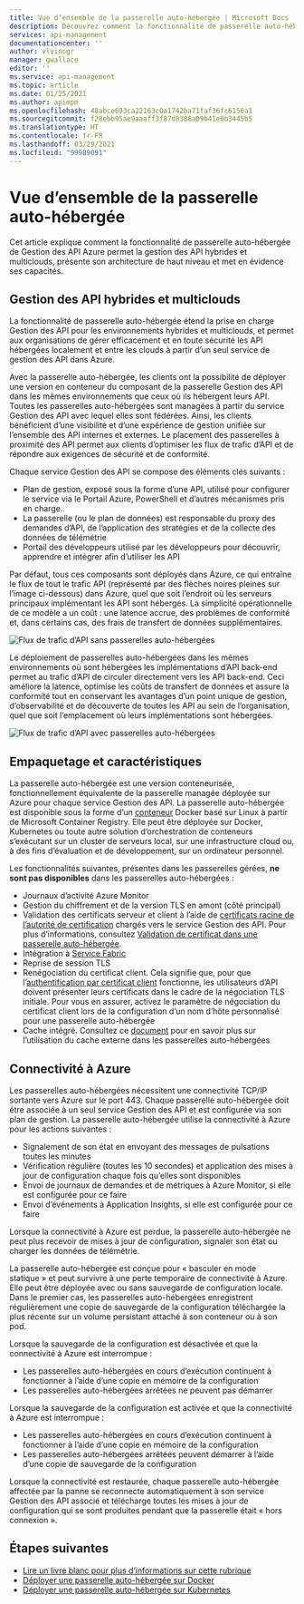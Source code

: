 ```yaml
---
title: Vue d’ensemble de la passerelle auto-hébergée | Microsoft Docs
description: Découvrez comment la fonctionnalité de passerelle auto-hébergée Gestion des API Azure aide les organisations à gérer les API dans des environnements hybrides et multiclouds.
services: api-management
documentationcenter: ''
author: vlvinogr
manager: gwallace
editor: ''
ms.service: api-management
ms.topic: article
ms.date: 01/25/2021
ms.author: apimpm
ms.openlocfilehash: 48abce693ca22163c0a1742ba71faf36fc6156a1
ms.sourcegitcommit: f28ebb95ae9aaaff3f87d8388a09b41e0b3445b5
ms.translationtype: HT
ms.contentlocale: fr-FR
ms.lasthandoff: 03/29/2021
ms.locfileid: "99989091"
---
```

# <a name="self-hosted-gateway-overview"></a>Vue d’ensemble de la passerelle auto-hébergée

Cet article explique comment la fonctionnalité de passerelle auto-hébergée de Gestion des API Azure permet la gestion des API hybrides et multiclouds, présente son architecture de haut niveau et met en évidence ses capacités.

## <a name="hybrid-and-multi-cloud-api-management"></a>Gestion des API hybrides et multiclouds

La fonctionnalité de passerelle auto-hébergée étend la prise en charge Gestion des API pour les environnements hybrides et multiclouds, et permet aux organisations de gérer efficacement et en toute sécurité les API hébergées localement et entre les clouds à partir d’un seul service de gestion des API dans Azure.

Avec la passerelle auto-hébergée, les clients ont la possibilité de déployer une version en conteneur du composant de la passerelle Gestion des API dans les mêmes environnements que ceux où ils hébergent leurs API. Toutes les passerelles auto-hébergées sont managées à partir du service Gestion des API avec lequel elles sont fédérées. Ainsi, les clients bénéficient d’une visibilité et d’une expérience de gestion unifiée sur l’ensemble des API internes et externes. Le placement des passerelles à proximité des API permet aux clients d’optimiser les flux de trafic d’API et de répondre aux exigences de sécurité et de conformité.

Chaque service Gestion des API se compose des éléments clés suivants :

-   Plan de gestion, exposé sous la forme d’une API, utilisé pour configurer le service via le Portail Azure, PowerShell et d’autres mécanismes pris en charge.
-   La passerelle (ou le plan de données) est responsable du proxy des demandes d’API, de l’application des stratégies et de la collecte des données de télémétrie
-   Portail des développeurs utilisé par les développeurs pour découvrir, apprendre et intégrer afin d’utiliser les API

Par défaut, tous ces composants sont déployés dans Azure, ce qui entraîne le flux de tout le trafic API (représenté par des flèches noires pleines sur l’image ci-dessous) dans Azure, quel que soit l’endroit où les serveurs principaux implémentant les API sont hébergés. La simplicité opérationnelle de ce modèle a un coût : une latence accrue, des problèmes de conformité et, dans certains cas, des frais de transfert de données supplémentaires.

![Flux de trafic d’API sans passerelles auto-hébergées](media/self-hosted-gateway-overview/without-gateways.png)

Le déploiement de passerelles auto-hébergées dans les mêmes environnements où sont hébergées les implémentations d’API back-end permet au trafic d’API de circuler directement vers les API back-end. Ceci améliore la latence, optimise les coûts de transfert de données et assure la conformité tout en conservant les avantages d’un point unique de gestion, d’observabilité et de découverte de toutes les API au sein de l’organisation, quel que soit l’emplacement où leurs implémentations sont hébergées.

![Flux de trafic d’API avec passerelles auto-hébergées](media/self-hosted-gateway-overview/with-gateways.png)

## <a name="packaging-and-features"></a>Empaquetage et caractéristiques

La passerelle auto-hébergée est une version conteneurisée, fonctionnellement équivalente de la passerelle managée déployée sur Azure pour chaque service Gestion des API. La passerelle auto-hébergée est disponible sous la forme d’un [conteneur](https://aka.ms/apim/sputnik/dhub) Docker basé sur Linux à partir de Microsoft Container Registry. Elle peut être déployée sur Docker, Kubernetes ou toute autre solution d’orchestration de conteneurs s’exécutant sur un cluster de serveurs local, sur une infrastructure cloud ou, à des fins d’évaluation et de développement, sur un ordinateur personnel.

Les fonctionnalités suivantes, présentes dans les passerelles gérées, **ne sont pas disponibles** dans les passerelles auto-hébergées :

- Journaux d’activité Azure Monitor
- Gestion du chiffrement et de la version TLS en amont (côté principal)
- Validation des certificats serveur et client à l’aide de [certificats racine de l’autorité de certification](api-management-howto-ca-certificates.md) chargés vers le service Gestion des API. Pour plus d’informations, consultez [Validation de certificat dans une passerelle auto-hébergée](api-management-howto-mutual-certificates-for-clients.md#certificate-validation-in-self-hosted-gateway).
- Intégration à [Service Fabric](../service-fabric/service-fabric-api-management-overview.md)
- Reprise de session TLS
- Renégociation du certificat client. Cela signifie que, pour que l’[authentification par certificat client](api-management-howto-mutual-certificates-for-clients.md) fonctionne, les utilisateurs d’API doivent présenter leurs certificats dans le cadre de la négociation TLS initiale. Pour vous en assurer, activez le paramètre de négociation du certificat client lors de la configuration d’un nom d’hôte personnalisé pour une passerelle auto-hébergée
- Cache intégré. Consultez ce [document](api-management-howto-cache-external.md) pour en savoir plus sur l’utilisation du cache externe dans les passerelles auto-hébergées

## <a name="connectivity-to-azure"></a>Connectivité à Azure

Les passerelles auto-hébergées nécessitent une connectivité TCP/IP sortante vers Azure sur le port 443. Chaque passerelle auto-hébergée doit être associée à un seul service Gestion des API et est configurée via son plan de gestion. La passerelle auto-hébergée utilise la connectivité à Azure pour les actions suivantes :

-   Signalement de son état en envoyant des messages de pulsations toutes les minutes
-   Vérification régulière (toutes les 10 secondes) et application des mises à jour de configuration chaque fois qu’elles sont disponibles
-   Envoi de journaux de demandes et de métriques à Azure Monitor, si elle est configurée pour ce faire
-   Envoi d’événements à Application Insights, si elle est configurée pour ce faire

Lorsque la connectivité à Azure est perdue, la passerelle auto-hébergée ne peut plus recevoir de mises à jour de configuration, signaler son état ou charger les données de télémétrie.

La passerelle auto-hébergée est conçue pour « basculer en mode statique » et peut survivre à une perte temporaire de connectivité à Azure. Elle peut être déployée avec ou sans sauvegarde de configuration locale. Dans le premier cas, les passerelles auto-hébergées enregistrent régulièrement une copie de sauvegarde de la configuration téléchargée la plus récente sur un volume persistant attaché à son conteneur ou à son pod.

Lorsque la sauvegarde de la configuration est désactivée et que la connectivité à Azure est interrompue :

-   Les passerelles auto-hébergées en cours d’exécution continuent à fonctionner à l’aide d’une copie en mémoire de la configuration
-   Les passerelles auto-hébergées arrêtées ne peuvent pas démarrer

Lorsque la sauvegarde de la configuration est activée et que la connectivité à Azure est interrompue :

-   Les passerelles auto-hébergées en cours d’exécution continuent à fonctionner à l’aide d’une copie en mémoire de la configuration
-   Les passerelles auto-hébergées arrêtées peuvent démarrer à l’aide d’une copie de sauvegarde de la configuration

Lorsque la connectivité est restaurée, chaque passerelle auto-hébergée affectée par la panne se reconnecte automatiquement à son service Gestion des API associé et télécharge toutes les mises à jour de configuration qui se sont produites pendant que la passerelle était « hors connexion ».

## <a name="next-steps"></a>Étapes suivantes

-   [Lire un livre blanc pour plus d’informations sur cette rubrique](https://aka.ms/hybrid-and-multi-cloud-api-management)
-   [Déployer une passerelle auto-hébergée sur Docker](how-to-deploy-self-hosted-gateway-docker.md)
-   [Déployer une passerelle auto-hébergée sur Kubernetes](how-to-deploy-self-hosted-gateway-kubernetes.md)
